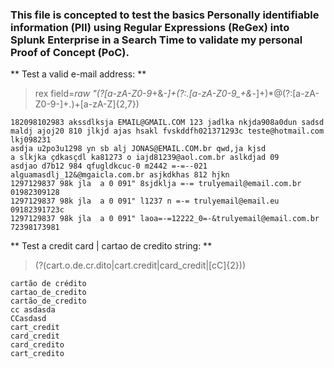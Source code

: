 ### This file is concepted to test the basics Personally identifiable information (PII) using Regular Expressions (ReGex) into Splunk Enterprise in a Search Time to validate my personal Proof of Concept (PoC).

** Test a valid e-mail address: **

> rex field=_raw "(?<email>[a-zA-Z0-9_+&*-]+(?:\.[a-zA-Z0-9_+&*-]+)*@(?:[a-zA-Z0-9-]+\.)+[a-zA-Z]{2,7})
  
```
182098102983 akssdlksja EMAIL@GMAIL.COM 123 jadlka nkjda908a0dun sadsd
maldj ajoj20 810 jlkjd ajas hsakl fvskddfh021371293c teste@hotmail.com lkj098231
asdja u2po3u1298 yn sb alj JONAS@EMAIL.COM.br qwd,ja kjsd
a slkjka çdkasçdl ka81273 o iajd81239@aol.com.br aslkdjad 09
asdjao d7b12 984 qfugldkcuc-0 m2442 =-=--021 alguamasdlj_12&@mgaicla.com.br asjkdkhas 812 hjkn
1297129837 98k jla  a 0 091" 8sjdklja =-= trulyemail@email.com.br 01982309128
1297129837 98k jla  a 0 091" l1237 n =-= trulyemail@email.eu 09182391723c
1297129837 98k jla  a 0 091" laoa=-=12222_0=-&trulyemail@email.com.br 72398173981
```

** Test a credit card | cartao de credito string: **

> (?<creditcardIncidence>(cart.o.de.cr.dito|cart.credit|card_credit|[cC]{2}))
  
```
cartão de crédito
cartao_de_credito
cartão_de_credito
cc asdasda
CCasdasd
cart_credit
card_credit
card_credito
cart_credito
```
